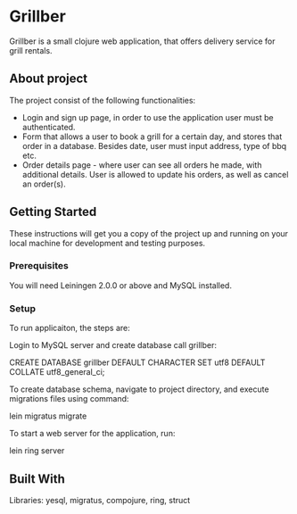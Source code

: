 # Grillber

Grillber is a small clojure web application, that offers delivery service for grill rentals.

## About project

The project consist of the following functionalities: 

- Login and sign up page, in order to use the application user must be authenticated.
- Form that allows a user to book a grill for a certain day, and stores that order in a database. Besides date, 
user must input address, type of bbq etc.
- Order details page - where user can see all orders he made, with additional details. User is allowed to update
his orders, as well as cancel an order(s). 

## Getting Started

These instructions will get you a copy of the project up and running on your local machine for development and testing purposes. 

### Prerequisites

You will need Leiningen 2.0.0 or above and MySQL installed.

### Setup

To run applicaiton, the steps are:

Login to MySQL server and create database call grillber:

CREATE DATABASE grillber DEFAULT CHARACTER SET utf8 DEFAULT COLLATE utf8_general_ci;

To create database schema, navigate to project directory, and execute migrations files using command:

lein migratus migrate

To start a web server for the application, run:

lein ring server

## Built With

Libraries: yesql, migratus, compojure, ring, struct



